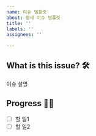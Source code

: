 ```yaml
---
name: 이슈 템플릿
about: 합세 이슈 템플릿
title: ''
labels: ''
assignees: ''

---
```


## What is this issue? 🛠
이슈 설명

## Progress 🏃‍♀️
- [ ] 할 일1
- [ ] 할 일2

<!-- 할 일을 상세하게 나눠주세요! -->